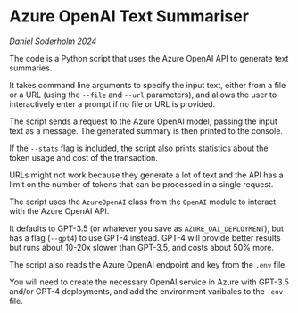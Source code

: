 # Azure OpenAI Text Summariser

_Daniel Soderholm 2024_

The code is a Python script that uses the Azure OpenAI API to generate text summaries.

It takes command line arguments to specify the input text, either from a file or a URL (using the `--file` and `--url` parameters), and allows the user to interactively enter a prompt if no file or URL is provided.

The script sends a request to the Azure OpenAI model, passing the input text as a message. The generated summary is then printed to the console. 

If the `--stats` flag is included, the script also prints statistics about the token usage and cost of the transaction.

URLs might not work because they generate a lot of text and the API has a limit on the number of tokens that can be processed in a single request. 

The script uses the `AzureOpenAI` class from the `OpenAI` module to interact with the Azure OpenAI API. 

It defaults to GPT-3.5 (or whatever you save as `AZURE_OAI_DEPLOYMENT`), but has a flag (`--gpt4`) to use GPT-4 instead. GPT-4 will provide better results but runs about 10-20x slower than GPT-3.5, and costs about 50% more.

The script also reads the Azure OpenAI endpoint and key from the `.env` file.

You will need to create the necessary OpenAI service in Azure with GPT-3.5 and/or GPT-4 deployments, and add the environment varibales to the `.env` file.
